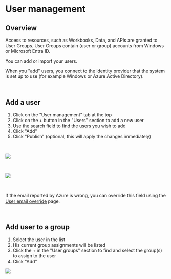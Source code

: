 # User management
## Overview

Access to resources, such as Workbooks, Data, and APIs are granted to User Groups. User Groups contain (user or group) accounts from Windows or Microsoft Entra ID.

You can add or import your users.

When you "add" users, you connect to the identity provider that the system is set up to use (for example Windows or Azure Active Directory).

<br/>

## Add a user

1. Click on the "User management" tab at the top
2. Click on the + button in the "Users" section to add a new user
3. Use the search field to find the users you wish to add
4. Click "Add"
5. Click "Publish" (optional, this will apply the changes immediately)
<br/>

![](https://profitbasedocs.blob.core.windows.net/plannerimages/add_user.png)

<br/>

![](https://profitbasedocs.blob.core.windows.net/plannerimages/add_user2.png)

<br/>

If the email reported by Azure is wrong, you can override this field using the [User email override](user-email-override.md) page.

<br/>

## Add user to a group

1. Select the user in the list
2. His current group assignments will be listed
3. Click the + in the "User groups" section to find and select the group(s) to assign to the user
4. Click "Add"

![](https://profitbasedocs.blob.core.windows.net/plannerimages/add_user_group.png)


